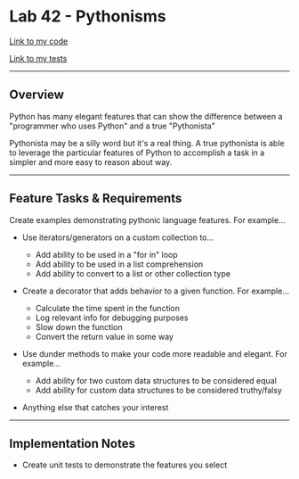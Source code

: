# Lab 42 - Pythonisms

[Link to my code](pythonisms.py)

[Link to my tests](test_pythonisms.py)

---

## Overview

Python has many elegant features that can show the difference between a "programmer who uses Python" and a true "Pythonista"

Pythonista may be a silly word but it's a real thing. A true pythonista is able to leverage the particular features of Python to accomplish a task in a simpler and more easy to reason about way.

---

## Feature Tasks & Requirements

Create examples demonstrating pythonic language features. For example...

* Use iterators/generators on a custom collection to...
  * Add ability to be used in a "for in" loop
  * Add ability to be used in a list comprehension
  * Add ability to convert to a list or other collection type

* Create a decorator that adds behavior to a given function. For example...
  * Calculate the time spent in the function
  * Log relevant info for debugging purposes
  * Slow down the function
  * Convert the return value in some way

* Use dunder methods to make your code more readable and elegant. For example...
  * Add ability for two custom data structures to be considered equal
  * Add ability for custom data structures to be considered truthy/falsy

* Anything else that catches your interest

---

## Implementation Notes

* Create unit tests to demonstrate the features you select
